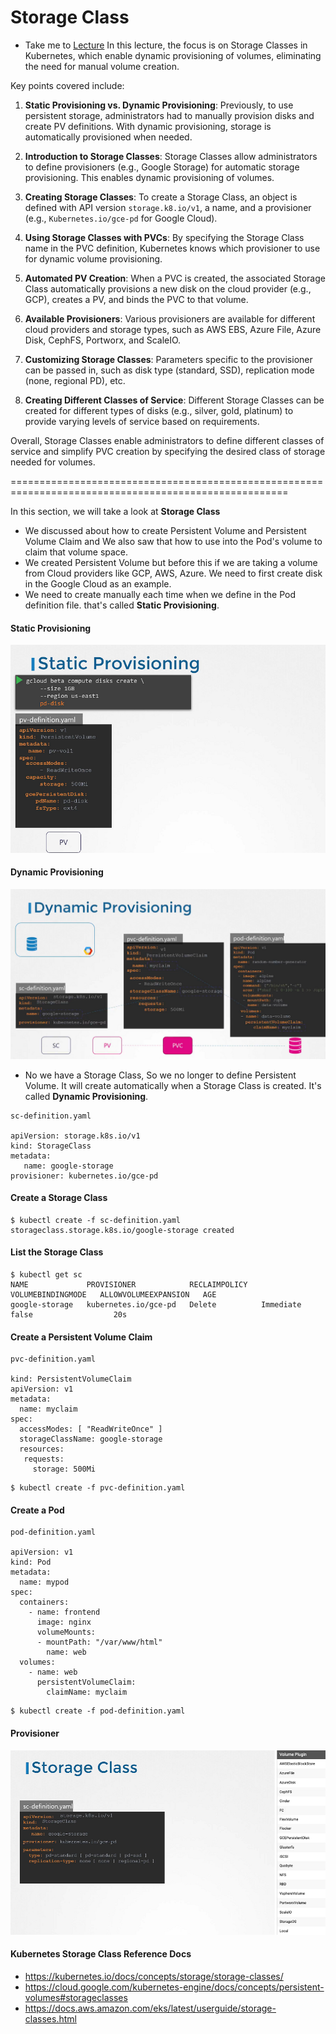 # Storage Class

  - Take me to [Lecture](https://kodekloud.com/topic/storage-class/)
In this lecture, the focus is on Storage Classes in Kubernetes, which enable dynamic provisioning of volumes, eliminating the need for manual volume creation.

Key points covered include:

1. **Static Provisioning vs. Dynamic Provisioning**: Previously, to use persistent storage, administrators had to manually provision disks and create PV definitions. With dynamic provisioning, storage is automatically provisioned when needed.

2. **Introduction to Storage Classes**: Storage Classes allow administrators to define provisioners (e.g., Google Storage) for automatic storage provisioning. This enables dynamic provisioning of volumes.

3. **Creating Storage Classes**: To create a Storage Class, an object is defined with API version `storage.k8.io/v1`, a name, and a provisioner (e.g., `Kubernetes.io/gce-pd` for Google Cloud).

4. **Using Storage Classes with PVCs**: By specifying the Storage Class name in the PVC definition, Kubernetes knows which provisioner to use for dynamic volume provisioning.

5. **Automated PV Creation**: When a PVC is created, the associated Storage Class automatically provisions a new disk on the cloud provider (e.g., GCP), creates a PV, and binds the PVC to that volume.

6. **Available Provisioners**: Various provisioners are available for different cloud providers and storage types, such as AWS EBS, Azure File, Azure Disk, CephFS, Portworx, and ScaleIO.

7. **Customizing Storage Classes**: Parameters specific to the provisioner can be passed in, such as disk type (standard, SSD), replication mode (none, regional PD), etc.

8. **Creating Different Classes of Service**: Different Storage Classes can be created for different types of disks (e.g., silver, gold, platinum) to provide varying levels of service based on requirements.

Overall, Storage Classes enable administrators to define different classes of service and simplify PVC creation by specifying the desired class of storage needed for volumes.


======================================================================================================




In this section, we will take a look at **Storage Class**

- We discussed about how to create Persistent Volume and Persistent Volume Claim and We also saw that how to use into the Pod's volume to claim that volume space.
- We created Persistent Volume but before this if we are taking a volume from Cloud providers like GCP, AWS, Azure. We need to first create disk in the Google Cloud as an example. 
- We need to create manually each time when we define in the Pod definition file. that's called **Static Provisioning**. 

#### Static Provisioning

![class-18](../../images/class18.PNG)


#### Dynamic Provisioning

![class-19](../../images/class19.PNG)

- No we have a Storage Class, So we no longer to define Persistent Volume. It will create automatically when a Storage Class is created. It's called **Dynamic Provisioning**. 

```
sc-definition.yaml

apiVersion: storage.k8s.io/v1
kind: StorageClass
metadata:
   name: google-storage
provisioner: kubernetes.io/gce-pd
```

#### Create a Storage Class

```
$ kubectl create -f sc-definition.yaml
storageclass.storage.k8s.io/google-storage created
```

#### List the Storage Class

```
$ kubectl get sc
NAME             PROVISIONER            RECLAIMPOLICY   VOLUMEBINDINGMODE   ALLOWVOLUMEEXPANSION   AGE
google-storage   kubernetes.io/gce-pd   Delete          Immediate           false                  20s
```

#### Create a Persistent Volume Claim

```
pvc-definition.yaml

kind: PersistentVolumeClaim
apiVersion: v1
metadata:
  name: myclaim
spec:
  accessModes: [ "ReadWriteOnce" ]
  storageClassName: google-storage       
  resources:
   requests:
     storage: 500Mi
```
```
$ kubectl create -f pvc-definition.yaml

```
#### Create a Pod

```
pod-definition.yaml

apiVersion: v1
kind: Pod
metadata:
  name: mypod
spec:
  containers:
    - name: frontend
      image: nginx
      volumeMounts:
      - mountPath: "/var/www/html"
        name: web
  volumes:
    - name: web
      persistentVolumeClaim:
        claimName: myclaim
```
```
$ kubectl create -f pod-definition.yaml
```
#### Provisioner

![class-20](../../images/class20.PNG)

#### Kubernetes Storage Class Reference Docs

- https://kubernetes.io/docs/concepts/storage/storage-classes/
- https://cloud.google.com/kubernetes-engine/docs/concepts/persistent-volumes#storageclasses
- https://docs.aws.amazon.com/eks/latest/userguide/storage-classes.html
